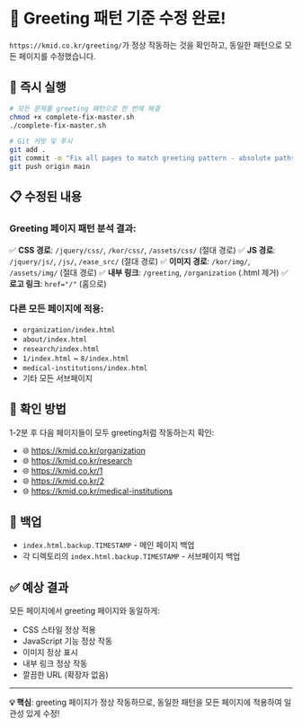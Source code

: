 # 🎯 Greeting 패턴 기준 수정 완료!

`https://kmid.co.kr/greeting/`가 정상 작동하는 것을 확인하고, 동일한 패턴으로 모든 페이지를 수정했습니다.

## 🚀 즉시 실행

```bash
# 모든 문제를 greeting 패턴으로 한 번에 해결
chmod +x complete-fix-master.sh
./complete-fix-master.sh

# Git 커밋 및 푸시
git add .
git commit -m "Fix all pages to match greeting pattern - absolute paths and clean URLs"
git push origin main
```

## 📋 수정된 내용

### Greeting 페이지 패턴 분석 결과:
✅ **CSS 경로**: `/jquery/css/`, `/kor/css/`, `/assets/css/` (절대 경로)
✅ **JS 경로**: `/jquery/js/`, `/js/`, `/ease_src/` (절대 경로)
✅ **이미지 경로**: `/kor/img/`, `/assets/img/` (절대 경로)
✅ **내부 링크**: `/greeting`, `/organization` (.html 제거)
✅ **로고 링크**: `href="/"` (홈으로)

### 다른 모든 페이지에 적용:
- `organization/index.html`
- `about/index.html` 
- `research/index.html`
- `1/index.html` ~ `8/index.html`
- `medical-institutions/index.html`
- 기타 모든 서브페이지

## 🧪 확인 방법

1-2분 후 다음 페이지들이 모두 greeting처럼 작동하는지 확인:

- 🌐 https://kmid.co.kr/organization
- 🌐 https://kmid.co.kr/research  
- 🌐 https://kmid.co.kr/1
- 🌐 https://kmid.co.kr/2
- 🌐 https://kmid.co.kr/medical-institutions

## 💾 백업

- `index.html.backup.TIMESTAMP` - 메인 페이지 백업
- 각 디렉토리의 `index.html.backup.TIMESTAMP` - 서브페이지 백업

## ✅ 예상 결과

모든 페이지에서 greeting 페이지와 동일하게:
- CSS 스타일 정상 적용
- JavaScript 기능 정상 작동
- 이미지 정상 표시
- 내부 링크 정상 작동
- 깔끔한 URL (확장자 없음)

---

**💡 핵심**: greeting 페이지가 정상 작동하므로, 동일한 패턴을 모든 페이지에 적용하여 일관성 있게 수정! 